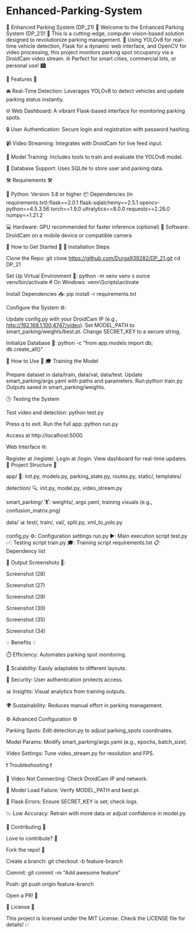 # Enhanced-Parking-System
🚗 Enhanced Parking System (DP_21) 🚦 Welcome to the Enhanced Parking System (DP_21)! 🎉 This is a cutting-edge, computer vision-based solution designed to revolutionize parking management. 🌆 Using YOLOv8 for real-time vehicle detection, Flask for a dynamic web interface, and OpenCV for video processing, this project monitors parking spot occupancy via a DroidCam video stream. 🌐 Perfect for smart cities, commercial lots, or personal use! 🏙️

🌟 Features 🌟

🚘 Real-Time Detection: Leverages YOLOv8 to detect vehicles and update parking status instantly.

🌐 Web Dashboard: A vibrant Flask-based interface for monitoring parking spots.

🔒 User Authentication: Secure login and registration with password hashing.

📹 Video Streaming: Integrates with DroidCam for live feed input.

🎯 Model Training: Includes tools to train and evaluate the YOLOv8 model.

💾 Database Support: Uses SQLite to store user and parking data.

🛠️ Requirements 🛠️

🐍 Python: Version 3.8 or higher 📦 Dependencies (in requirements.txt):flask==2.0.1 flask-sqlalchemy==2.5.1 opencv-python==4.5.3.56 torch==1.9.0 ultralytics==8.0.0 requests==2.26.0 numpy==1.21.2

💻 Hardware: GPU recommended for faster inference (optional) 📱 Software: DroidCam on a mobile device or compatible camera

🎉 How to Get Started 🎉 🚀 Installation Steps

Clone the Repo: git clone https://github.com/Durga939282/DP_21.git cd DP_21

Set Up Virtual Environment 🌱: python -m venv venv s ource venv/bin/activate # On Windows: venv\Scripts\activate

Install Dependencies 📥: pip install -r requirements.txt

Configure the System ⚙️:

Update config.py with your DroidCam IP (e.g., http://192.168.1.100:4747/video). Set MODEL_PATH to smart_parking/weights/best.pt. Change SECRET_KEY to a secure string.

Initialize Database 💽: python -c "from app.models import db; db.create_all()"

🚗 How to Use 🚗 🎓 Training the Model

Prepare dataset in data/train, data/val, data/test.
Update smart_parking/args.yaml with paths and parameters.
Run:python train.py
Outputs saved in smart_parking/weights.

🕒 Testing the System

Test video and detection: python test.py

Press q to exit.
Run the full app: python run.py

Access at http://localhost:5000.

Web Interface 🌐:

Register at /register.
Login at /login.
View dashboard for real-time updates.
📂 Project Structure 📂

app/ 🌿: init.py, models.py, parking_state.py, routes.py, static/, templates/

detection/ 🔍: init.py, model.py, video_stream.py

smart_parking/ 🏋️: weights/, args.yaml, training visuals (e.g., confusion_matrix.png)

data/ 📊 test/, train/, val/, split.py, xml_to_yolo.py

config.py ⚙️: Configuration settings run.py ▶️: Main execution script test.py ✅: Testing script train.py 🎓: Training script requirements.txt 📋: Dependency list

📸 Output Screenshots 📸:

Screenshot (28)

Screenshot (27)

Screenshot (29)

Screenshot (30)

Screenshot (35)

Screenshot (34)

💡 Benefits 💡

⏱️ Efficiency: Automates parking spot monitoring.

🌱 Scalability: Easily adaptable to different layouts.

🔐 Security: User authentication protects access.

📊 Insights: Visual analytics from training outputs.

🌍 Sustainability: Reduces manual effort in parking management.

⚙️ Advanced Configuration ⚙️

Parking Spots: Edit detection.py to adjust parking_spots coordinates.

Model Params: Modify smart_parking/args.yaml (e.g., epochs, batch_size).

Video Settings: Tune video_stream.py for resolution and FPS.

❗ Troubleshooting ❗

📡 Video Not Connecting: Check DroidCam IP and network.

🚫 Model Load Failure: Verify MODEL_PATH and best.pt.

🐞 Flask Errors: Ensure SECRET_KEY is set; check logs.

📉 Low Accuracy: Retrain with more data or adjust confidence in model.py.

🤝 Contributing 🤝

Love to contribute? 🚀

Fork the repo! 🍴

Create a branch: git checkout -b feature-branch

Commit: git commit -m "Add awesome feature"

Push: git push origin feature-branch

Open a PR! 🎉

📜 License 📜

This project is licensed under the MIT License. Check the LICENSE file for details! ✅
